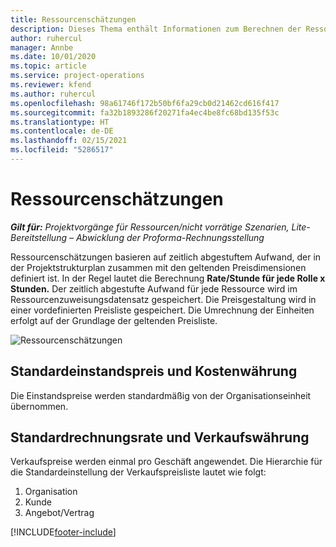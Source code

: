 ```yaml
---
title: Ressourcenschätzungen
description: Dieses Thema enthält Informationen zum Berechnen der Ressourcenschätzungen in Project Operations.
author: ruhercul
manager: Annbe
ms.date: 10/01/2020
ms.topic: article
ms.service: project-operations
ms.reviewer: kfend
ms.author: ruhercul
ms.openlocfilehash: 98a61746f172b50bf6fa29cb0d21462cd616f417
ms.sourcegitcommit: fa32b1893286f20271fa4ec4be8fc68bd135f53c
ms.translationtype: HT
ms.contentlocale: de-DE
ms.lasthandoff: 02/15/2021
ms.locfileid: "5286517"
---
```

# <a name="resource-estimates"></a>Ressourcenschätzungen

_**Gilt für:** Projektvorgänge für Ressourcen/nicht vorrätige Szenarien, Lite-Bereitstellung – Abwicklung der Proforma-Rechnungsstellung_

Ressourcenschätzungen basieren auf zeitlich abgestuftem Aufwand, der in der Projektstrukturplan zusammen mit den geltenden Preisdimensionen definiert ist. In der Regel lautet die Berechnung **Rate/Stunde für jede Rolle x Stunden.** Der zeitlich abgestufte Aufwand für jede Ressource wird im Ressourcenzuweisungsdatensatz gespeichert. Die Preisgestaltung wird in einer vordefinierten Preisliste gespeichert. Die Umrechnung der Einheiten erfolgt auf der Grundlage der geltenden Preisliste.

![Ressourcenschätzungen](./media/navigation12.png)

## <a name="default-cost-price-and-cost-currency"></a>Standardeinstandspreis und Kostenwährung

Die Einstandspreise werden standardmäßig von der Organisationseinheit übernommen.

## <a name="default-bill-rate-and-sales-currency"></a>Standardrechnungsrate und Verkaufswährung

Verkaufspreise werden einmal pro Geschäft angewendet. Die Hierarchie für die Standardeinstellung der Verkaufspreisliste lautet wie folgt:

1. Organisation
2. Kunde
3. Angebot/Vertrag


[!INCLUDE[footer-include](../includes/footer-banner.md)]